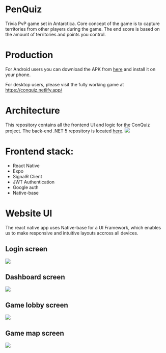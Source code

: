 # PenQuiz
Trivia PvP game set in Antarctica. Core concept of the game is to capture territories from other players during the game. The end score is based on the amount of territories and points you control.

# Production
For Android users you can download the APK from <a style="text-decorations: none" href="https://onedrive.live.com/download?cid=D25E3AABFBD442D5&resid=D25E3AABFBD442D5%2111758&authkey=AP4ErA6uiw2xL8E">here</a> and install it on your phone.

For desktop users, please visit the fully working game at https://conquiz.netlify.app/

# Architecture
This repository contains all the frontend UI and logic for the ConQuiz project. The back-end .NET 5 repository is located <a href="https://github.com/BoostedPenguin/ConQuiz-Backend">here</a>.
<img src="https://i.imgur.com/kaaqNMW.png" />

# Frontend stack:
* React Native
* Expo
* SignalR Client
* JWT Authentication
* Google auth
* Native-base

# Website UI
The react native app uses Native-base for a UI Framework, which enables us to make responsive and intuitive layouts accross all devices.

## Login screen
<img src="https://i.imgur.com/u8NRHgS.png" />

## Dashboard screen
<img src="https://i.imgur.com/iwqTmW2.png" />

## Game lobby screen
<img src="https://i.imgur.com/GjURWu3.png" />

## Game map screen
<img src="https://i.imgur.com/OgmGre7.png" />


